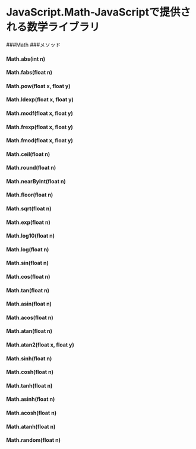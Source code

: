 JavaScript.Math-JavaScriptで提供される数学ライブラリ
====================
###Math
###メソッド
#### Math.abs(int n)
#### Math.fabs(float n)
#### Math.pow(float x, float y)
#### Math.ldexp(float x, float y)
#### Math.modf(float x, float y)
#### Math.frexp(float x, float y)
#### Math.fmod(float x, float y)
#### Math.ceil(float n)
#### Math.round(float n)
#### Math.nearByInt(float n)
#### Math.floor(float n)
#### Math.sqrt(float n)
#### Math.exp(float n)
#### Math.log10(float n)
#### Math.log(float n)
#### Math.sin(float n)
#### Math.cos(float n)
#### Math.tan(float n)
#### Math.asin(float n)
#### Math.acos(float n)
#### Math.atan(float n)
#### Math.atan2(float x, float y)
#### Math.sinh(float n)
#### Math.cosh(float n)
#### Math.tanh(float n)
#### Math.asinh(float n)
#### Math.acosh(float n)
#### Math.atanh(float n)
#### Math.random(float n)
